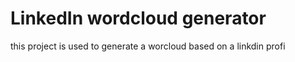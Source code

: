 # LinkedIn wordcloud generator

this project is used to generate a worcloud based on a linkdin profi
